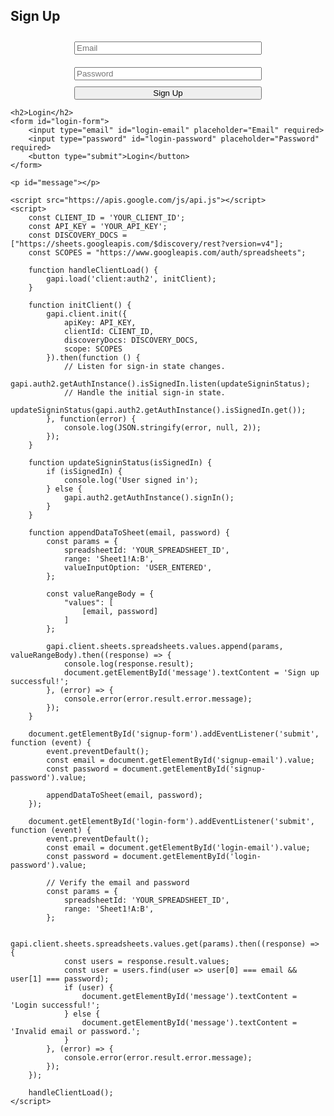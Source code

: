 <!DOCTYPE html>
<html lang="en">
<head>
    <meta charset="UTF-8">
    <meta name="viewport" content="width=device-width, initial-scale=1.0">
    <title>Login and Sign Up</title>
    <style>
        form {
            display: flex;
            flex-direction: column;
            width: 300px;
            margin: auto;
        }
        input {
            margin: 10px 0;
        }
        #message {
            color: red;
        }
    </style>
</head>
<body>
    <h2>Sign Up</h2>
    <form id="signup-form">
        <input type="email" id="signup-email" placeholder="Email" required>
        <input type="password" id="signup-password" placeholder="Password" required>
        <button type="submit">Sign Up</button>
    </form>

    <h2>Login</h2>
    <form id="login-form">
        <input type="email" id="login-email" placeholder="Email" required>
        <input type="password" id="login-password" placeholder="Password" required>
        <button type="submit">Login</button>
    </form>

    <p id="message"></p>

    <script src="https://apis.google.com/js/api.js"></script>
    <script>
        const CLIENT_ID = 'YOUR_CLIENT_ID';
        const API_KEY = 'YOUR_API_KEY';
        const DISCOVERY_DOCS = ["https://sheets.googleapis.com/$discovery/rest?version=v4"];
        const SCOPES = "https://www.googleapis.com/auth/spreadsheets";

        function handleClientLoad() {
            gapi.load('client:auth2', initClient);
        }

        function initClient() {
            gapi.client.init({
                apiKey: API_KEY,
                clientId: CLIENT_ID,
                discoveryDocs: DISCOVERY_DOCS,
                scope: SCOPES
            }).then(function () {
                // Listen for sign-in state changes.
                gapi.auth2.getAuthInstance().isSignedIn.listen(updateSigninStatus);
                // Handle the initial sign-in state.
                updateSigninStatus(gapi.auth2.getAuthInstance().isSignedIn.get());
            }, function(error) {
                console.log(JSON.stringify(error, null, 2));
            });
        }

        function updateSigninStatus(isSignedIn) {
            if (isSignedIn) {
                console.log('User signed in');
            } else {
                gapi.auth2.getAuthInstance().signIn();
            }
        }

        function appendDataToSheet(email, password) {
            const params = {
                spreadsheetId: 'YOUR_SPREADSHEET_ID',
                range: 'Sheet1!A:B',
                valueInputOption: 'USER_ENTERED',
            };

            const valueRangeBody = {
                "values": [
                    [email, password]
                ]
            };

            gapi.client.sheets.spreadsheets.values.append(params, valueRangeBody).then((response) => {
                console.log(response.result);
                document.getElementById('message').textContent = 'Sign up successful!';
            }, (error) => {
                console.error(error.result.error.message);
            });
        }

        document.getElementById('signup-form').addEventListener('submit', function (event) {
            event.preventDefault();
            const email = document.getElementById('signup-email').value;
            const password = document.getElementById('signup-password').value;

            appendDataToSheet(email, password);
        });

        document.getElementById('login-form').addEventListener('submit', function (event) {
            event.preventDefault();
            const email = document.getElementById('login-email').value;
            const password = document.getElementById('login-password').value;

            // Verify the email and password
            const params = {
                spreadsheetId: 'YOUR_SPREADSHEET_ID',
                range: 'Sheet1!A:B',
            };

            gapi.client.sheets.spreadsheets.values.get(params).then((response) => {
                const users = response.result.values;
                const user = users.find(user => user[0] === email && user[1] === password);
                if (user) {
                    document.getElementById('message').textContent = 'Login successful!';
                } else {
                    document.getElementById('message').textContent = 'Invalid email or password.';
                }
            }, (error) => {
                console.error(error.result.error.message);
            });
        });

        handleClientLoad();
    </script>
</body>
</html>

